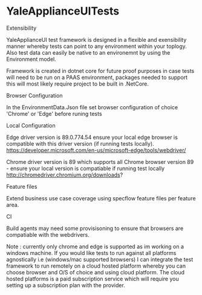 # YaleApplianceUITests

Extensibility

YaleApplianceUI test framework is designed in a flexible and exensibility manner whereby tests can point to any environment within your toplogy. Also
test data can easily be native to an environemnt by using the Environment model. 


Framework is created in dotnet core for future proof purposes in case tests will need to be run on a PAAS environment, packages needed to support this will most likely 
require project to be built in .NetCore.  


Browser Configuration

In the EnvironmentData.Json file set browser configuration of choice 'Chrome' or 'Edge' before runing tests 


Local Configuration

Edge driver version is 89.0.774.54 ensure your local edge browser is compatible with this driver version (if running tests locally).
https://developer.microsoft.com/en-us/microsoft-edge/tools/webdriver/


Chrome driver version is 89 which supports all Chrome browser version 89 - ensure your local version is compatiable if running test locally 
http://chromedriver.chromium.org/downloads?


Feature files 

Extend business use case coverage using specflow feature files per feature area. 


CI 

Build agents may need some provisisoning to ensure that browsers are compatiable with the webdrivers.



Note : currently only chrome and edge is supported as im working on a windows machine. If you would like tests to run against all platforms agnostically 
i.e (windows/mac supported browsers) I can integrate the test framework to run remotely on a cloud hosted platform whereby you can choose browser and O/S of choice and 
using cloud platform. The cloud hosted platforms is a paid subscription service which will require you setting up a subscription plan with the provider. 


